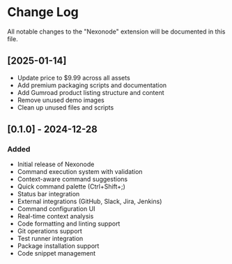 # Change Log

All notable changes to the "Nexonode" extension will be documented in this file.


## [2025-01-14]
- Update price to $9.99 across all assets
- Add premium packaging scripts and documentation
- Add Gumroad product listing structure and content
- Remove unused demo images
- Clean up unused files and scripts

## [0.1.0] - 2024-12-28

### Added
- Initial release of Nexonode
- Command execution system with validation
- Context-aware command suggestions
- Quick command palette (Ctrl+Shift+;)
- Status bar integration
- External integrations (GitHub, Slack, Jira, Jenkins)
- Command configuration UI
- Real-time context analysis
- Code formatting and linting support
- Git operations support
- Test runner integration
- Package installation support
- Code snippet management
